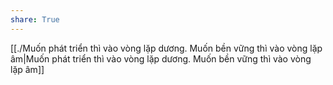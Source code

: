 ```yaml
---
share: True
---
```

[[./Muốn phát triển thì vào vòng lặp dương. Muốn bền vững thì vào vòng lặp âm|Muốn phát triển thì vào vòng lặp dương. Muốn bền vững thì vào vòng lặp âm]]